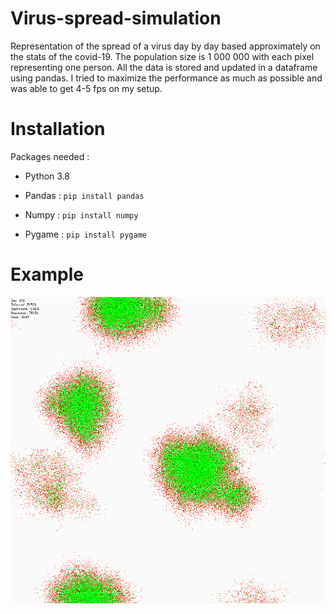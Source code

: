 # Virus-spread-simulation

Representation of the spread of a virus day by day based approximately on the stats of the covid-19. The population size is 1 000 000 with each pixel representing one person. All the data is stored and updated in a dataframe using pandas. I tried to maximize the performance as much as possible and was able to get 4-5 fps on my setup.

# Installation

Packages needed :

* Python 3.8

* Pandas : `pip install pandas`

* Numpy : `pip install numpy`

* Pygame : `pip install pygame`

# Example 

![](example.gif)
